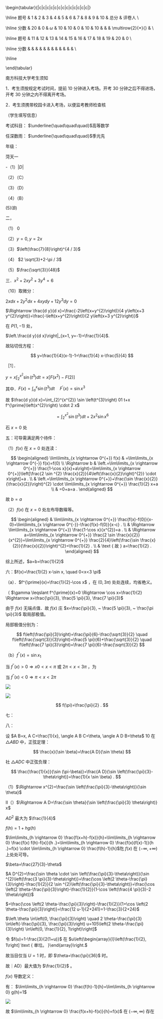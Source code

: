 \begin{tabular}{|c|c|c|c|c|c|c|c|c|c|c|c|c|}

\hline 题号 & 1 & 2 & 3 & 4 & 5 & 6 & 7 & 8 & 9 & 10 & 总分 & 评卷人 \\

\hline 分数 & 20 & 0 & $\omega$ & 10 & 10 & 0 & 10 & 10 & & & \multirow{2}{*}{} & \\

\hline 题号 & 11 & 12 & 13 & 14 & 15 & 16 & 17 & 18 & 19 & 20 & 0 \\

\hline 分数 & & & & & & & & & & & & \\

\hline

\end{tabular}

南方科技大学考生须知

1．考生须按规定考试时间，提前 10 分钟进入考场。开考 30 分钟之后不得进场，开考 30 分钟之内不得离开考场。

2．考生须携带校园卡进入考场，以便监考教师检查核

（学生填写信息）

考试科目： $\underline{\quad\quad\quad}$高等数学

任深数雨： $\underline{\quad\quad\quad}$季光先

年级：

菏天一

-（1）$|D|$

（2）（C）

（3）（D）

（4）（B）

$(5)(B)$

二，

（1） 0

（2）$y=0, y=2 x$

（3）$\left(\frac{7}{8}\right)^{4 / 3}$

（4） $2 \sqrt{3}+2-\pi / 3$

（5）$\frac{\sqrt{3}}{48}$

三．$x^{2}+2 x y^{2}+3 y^{4}=6$

（10）取微分：

$2 x d x+2 y^{2} d x+4 x y d y+12 y^{3} d y=0$

$\Rightarrow \frac{d y}{d x}=\frac{-2\left(x+y^{2}\right)}{4 y\left(x+3 y^{2}\right)}=\frac{-\left(x+y^{2}\right)}{2 y\left(x+3 y^{2}\right)}$

在 $P(1,-1)$ 处，

$\left.\frac{d y}{d x}\right|_{x=1, y=-1}=\frac{1}{4}$.

故阽切伐方程：

$$
y=\frac{1}{4}(x-1)-1=\frac{1}{4} x-\frac{5}{4}
$$

［1］．

$y=x \int_{2}^{x^{2}} \sin \left(t^{3}\right) d t=x\left[F\left(x^{2}\right)-F(2)\right]$

其中．$F(x)=\int_{a}^{x} \sin \left(t^{3}\right) d t \quad F^{\prime}(x)=\sin x^{3}$

故 $\frac{d y}{d x}=\int_{2}^{x^{2}} \sin \left(t^{3}\right) 01 t+x f^{\prime}\left(x^{2}\right) \cdot 2 x$

$$
=\int_{2}^{x^{2}} \sin \left(t^{3}\right) d t+2 x^{2} \sin x^{6}
$$

石 $x=0$ 处

五：可导需满足两个待件：

（1）$f(x)$ 在 $x=0$ 处连渎：

$$
\begin{aligned}
\lim\limits_{x \rightarrow 0^{+}} f(x) & =\lim\limits_{x \rightarrow 0^{-}} f(x)=f(0) \\
\Rightarrow b & \left.=\lim\limits_{x \rightarrow 0^{+}} \frac{1-\cos x}{x}+a\right)=\lim\limits_{x \rightarrow 0^{+}}\left[\frac{2 \sin ^{2} \frac{x}{2}}{4\left(\frac{x}{2}\right)^{2}} \cdot x\right]+a . \\
& \left.=\lim\limits_{x \rightarrow 0^{+}}+\frac{\sin \frac{x}{2}}{\frac{x}{2}}\right)^{2} \cdot \lim\limits_{x \rightarrow 0^{+}} \frac{1}{2} x+a \\
& =0+a=a .
\end{aligned}
$$

故 $b=a$

（2）$f(x)$ 在 $x=0$ 处左布导数暞等。

$$
\begin{aligned}
& \lim\limits_{x \rightarrow 0^{+}} \frac{f(x)-f(0)}{x-0}=\lim\limits_{x \rightarrow 0^{-}}-\frac{f(x)-f(0)}{x-c} . \\
& \Rightarrow \lim\limits_{x \rightarrow 0^{+}} \frac{1-\cos x}{x^{2}}=a . \\
& \Rightarrow a=\lim\limits_{x \rightarrow 0^{+}} \frac{2 \sin \frac{x}{2}}{x^{2}}=\lim\limits_{x \rightarrow 0^{+}} \frac{2}{4}\left(\frac{\sin \frac{x}{2}}{\frac{x}{2}}\right)^{2}=\frac{1}{2} . \\
& \text { 故 } a=\frac{1}{2} .
\end{aligned}
$$

综上所述，$a=b=\frac{1}{2}$

六：$f(x)=\frac{1}{2} x-\sin x, \quad 0<x<3 \pi$

（a）．$f^{\prime}(x)=\frac{1}{2}-\cos x$ ，在 $(0,3 \pi)$ 处处连续，均省栬义。

（ $\gamma \leqslant f^{\prime}(x)=0 \Rightarrow \cos x=\frac{1}{2} \Rightarrow x=\frac{\pi}{3}, \frac{5 \pi}{3}, \frac{7 \pi}{3}$

由于 $f(x)$ 无端点值．故 $f(x)$ 庄 $x=\frac{\pi}{3}, ~ \frac{5 \pi}{3}, ~ \frac{\pi \pi}{3}$ 取局部极值。

局部极值分别为：

$$
f\left(\frac{\pi}{3}\right)=\frac{\pi}{6}-\frac{\sqrt{3}}{2} \quad f\left(\frac{\sqrt{3}}{3}\right)=\frac{5 \pi}{6}+\frac{\sqrt{3}}{2} \quad f\left(\frac{7 \pi}{3}\right)=\frac{7 \pi}{6}-\frac{\sqrt{3}}{2}
$$

（b）$f^{\prime \prime}(x)=\sin x_{1}$

当 $f^{\prime \prime}(x)>0 \Rightarrow x 0<x<\pi$ 或 $2 \pi<x<3 \pi$ ，为

当 $f^{\prime \prime}(x)<0 \Rightarrow \pi<x<2 \pi$

![](https://cdn.mathpix.com/cropped/2025_04_21_28d8846e28295167dfacg-3.jpg?height=238&width=2249&top_left_y=4064&top_left_x=993)

![](https://cdn.mathpix.com/cropped/2025_04_21_28d8846e28295167dfacg-3.jpg?height=1394&width=2268&top_left_y=4203&top_left_x=729)

$$
f(\pi)=\frac{\pi}{2} .
$$

七：

八：

设 $A B=x, A C=\frac{1}{x}, \angle A B C=\theta, \angle A D B=\theta$ 10 在 $\triangle A B D$ 中，正弦定理：

$$
\frac{x}{\sin \beta}=\frac{A D}{\sin \theta}
$$

社 $\triangle A D C$ 中正弦负理：

$$
\frac{\frac{1}{x}}{\sin (\pi-\beta)}=\frac{A D}{\sin \left(\frac{\pi}{3}-\theta\right)}=\frac{1}{x \sin \beta} .
$$

（1）$\Rightarrow x^{2}=\frac{\sin \left(\frac{\pi}{3}-\theta\right)}{\sin \theta}$

II（）$\Rightarrow A D=\frac{\sin \theta}{\sin \left(\frac{\pi}{3} \theta\right)} x$

$A D^{2}$ 最大为 $\frac{1}{4}$

$f(h)=1+h g(h)$

$\lim\limits_{h \rightarrow 0} \frac{f(x+h)-f(x)}{h}=\lim\limits_{h \rightarrow 0} \frac{f(x) f(h)-f(x)}{h .}=\lim\limits_{h \rightarrow 0} \frac{f(x)(f(x)-1)}{h .}=f(x) \cdot \lim\limits_{h \rightarrow 0} \frac{f(h)-1}{h}$阣 $f(x)$ 在 $(-\infty,+\infty)$ 上处处可导。

$\beta=\frac{27}{3}-\theta$

$A D^{2}=\frac{\sin \theta \cdot \sin \left(\frac{\pi}{3}-\theta\right)}{\sin ^{2}\left(\frac{3 \pi}{3}-\theta\right)}=\frac{\cos \left(2 \theta-\frac{\pi}{3}\right)-\frac{1}{2}}{2 \sin ^{2}\left(\frac{\pi}{3}-\theta\right)}=\frac{\cos \left(2 \theta-\frac{\pi}{3}\right)-\frac{1}{2}}{1-\cos \left(\frac{4 \pi}{3}-2 \theta\right)}$

$=\frac{\cos \left(2 \theta-\frac{\pi}{3}\right)-\frac{1}{2}}{1+\cos \left(2 \theta-\frac{\pi}{3}\right)}=\frac{12 u-1}{2+241}=1-\frac{3}{2+24}$

$\left.\theta \in\left(0, \frac{\pi}{3}\right) \quad 2 \theta-\frac{\pi}{3} \in\left(-\frac{\pi}{3}, \frac{\pi}{3}\right) u=105\left(2 \theta-\frac{\pi}{3}\right) \in\left(0, \frac{1}{2}, 1\right)\right]$

令 $f(u)=1-\frac{3}{2(1+u)}$ 在 $u\left(\begin{array}{l}\left(\frac{1}{2}, 1\right] \text { 单垃。 }\end{array}\right.$

故当目仅当 $U=1$ 时，即 $\theta=\frac{\pi}{36}$ 时。

故｜AD）最大值为 $\frac{1}{2}$ 。

$f(x)$ 导数定义：

有： $\lim\limits_{h \rightarrow 0} \frac{f(h)-1}{h}=\lim\limits_{h \rightarrow 0} g(h)=1$

![](https://cdn.mathpix.com/cropped/2025_04_21_28d8846e28295167dfacg-4.jpg?height=692&width=361&top_left_y=666&top_left_x=108)

故 $\lim\limits_{h \rightarrow 0} \frac{f(x+h)-f(x)}{h}=f(x)$ 在 $(-\infty, \infty)$ 存在

